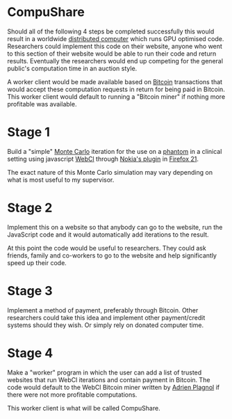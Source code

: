 CompuShare
==========

Should all of the following 4 steps be completed successfully this would result in a worldwide [distributed computer](http://en.wikipedia.org/wiki/Distributed_computing) which runs GPU optimised code. Researchers could implement this code on their website, anyone who went to this section of their website would be able to run their code and return results. Eventually the researchers would end up competing for the general public's computation time in an auction style.

A worker client would be made available based on [Bitcoin](https://www.weusecoins.com/en/) transactions that would accept these computation requests in return for being paid in Bitcoin. This worker client would default to running a "Bitcoin miner" if nothing more profitable was available.


Stage 1
==========
Build a "simple" [Monte Carlo](http://www.crcpress.com/product/isbn/9781466507920) iteration for the use on a [phantom](http://en.wikipedia.org/wiki/Imaging_phantom) in a clinical setting using javascript [WebCl](http://www.khronos.org/webcl/) through [Nokia's plugin](http://webcl.nokiaresearch.com/extensions/firefox/multiplatform/latest/webcl-1.0.xpi) in [Firefox 21](http://www.firefox.com/).

The exact nature of this Monte Carlo simulation may vary depending on what is most useful to my supervisor.

Stage 2
==========
Implement this on a website so that anybody can go to the website, run the JavaScript code and it would automatically add iterations to the result.

At this point the code would be useful to researchers. They could ask friends, family and co-workers to go to the website and help significantly speed up their code.

Stage 3
==========
Implement a method of payment, preferably through Bitcoin. Other researchers could take this idea and implement other payment/credit systems should they wish. Or simply rely on donated computer time.

Stage 4
==========
Make a "worker" program in which the user can add a list of trusted websites that run WebCl iterations and contain payment in Bitcoin. The code would default to the WebCl Bitcoin miner written by [Adrien Plagnol](https://bitbucket.org/dalsh/jsoclbm) if there were not more profitable computations.

This worker client is what will be called CompuShare.

